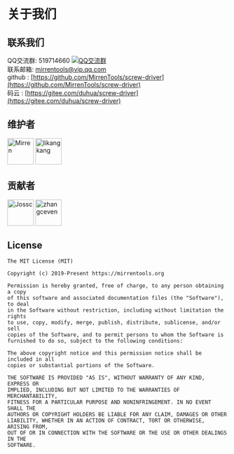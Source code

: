 # 关于我们
## 联系我们
QQ交流群: 519714660  <a target="_blank" href="//shang.qq.com/wpa/qunwpa?idkey=a3a3b32d79453bd9d740662a622d3b620e6adf0488f670a228186a41fbadb257"><img border="0" src="//pub.idqqimg.com/wpa/images/group.png" alt="QQ交流群" title="QQ交流群"></a><br>
联系邮箱: <a href="mailto:mirrentools@vip.qq.com">mirrentools@vip.qq.com</a><br>
github : [https://github.com/MirrenTools/screw-driver](https://github.com/MirrenTools/screw-driver)<br>
码云  : [https://gitee.com/duhua/screw-driver](https://gitee.com/duhua/screw-driver)<br>

## 维护者
[<img width='60px' src='https://avatars3.githubusercontent.com/u/24805209?s=96&v=4' alt='Mirren'/>](https://github.com/shenzhenMirren)
[<img width='60px' src='https://avatars0.githubusercontent.com/u/49441743?s=96&v=4' alt='likangkang'/>](https://github.com/likangkang1)
## 贡献者
[<img width='60px' src='https://avatars3.githubusercontent.com/u/17880159?s=96&v=4' alt='Jossc'/>](https://github.com/Jossc)
[<img width='60px' src='https://avatars3.githubusercontent.com/u/28974656?s=96&v=4' alt='zhangceven'/>](https://github.com/zhangceven)

## License
```
The MIT License (MIT)

Copyright (c) 2019-Present https://mirrentools.org

Permission is hereby granted, free of charge, to any person obtaining a copy
of this software and associated documentation files (the "Software"), to deal
in the Software without restriction, including without limitation the rights
to use, copy, modify, merge, publish, distribute, sublicense, and/or sell
copies of the Software, and to permit persons to whom the Software is
furnished to do so, subject to the following conditions:

The above copyright notice and this permission notice shall be included in all
copies or substantial portions of the Software.

THE SOFTWARE IS PROVIDED "AS IS", WITHOUT WARRANTY OF ANY KIND, EXPRESS OR
IMPLIED, INCLUDING BUT NOT LIMITED TO THE WARRANTIES OF MERCHANTABILITY,
FITNESS FOR A PARTICULAR PURPOSE AND NONINFRINGEMENT. IN NO EVENT SHALL THE
AUTHORS OR COPYRIGHT HOLDERS BE LIABLE FOR ANY CLAIM, DAMAGES OR OTHER
LIABILITY, WHETHER IN AN ACTION OF CONTRACT, TORT OR OTHERWISE, ARISING FROM,
OUT OF OR IN CONNECTION WITH THE SOFTWARE OR THE USE OR OTHER DEALINGS IN THE
SOFTWARE.
```